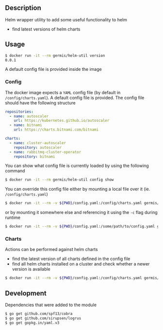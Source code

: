## Description

Helm wrapper utility to add some useful functionality to helm

* find latest versions of helm charts

## Usage

```bash
$ docker run -it --rm germis/helm-util version
0.0.1
```

A default config file is provided inside the image


### Config

The docker image expects a `YAML` config file (by default in `/config/charts.yaml`). A default config file is provided. The
config file should have the following structure

```yaml
repositories:
  - name: autoscaler
    url: https://kubernetes.github.io/autoscaler
  - name: bitnami
    url: https://charts.bitnami.com/bitnami

charts:
  - name: cluster-autoscaler
    repository: autoscaler
  - name: rabbitmq-cluster-operator
    repository: bitnami
```


You can show what config file is currently loaded by using the following command


```bash
$ docker run -it --rm germis/helm-util config show
```

You can override this config file either by mounting a local file over it (ie. `/config/charts.yaml`) 

```bash
$ docker run -it --rm -v ${PWD}/config.yaml:/config/charts.yaml germis/helm-util config show
```

or by mounting it somewhere else and referencing it using the `-c` flag during runtime

```bash
$ docker run -it --rm -v ${PWD}/config.yaml:/some/path/to/config.yaml germis/helm-util -c /some/path/to/config.yaml config show
```

### Charts

Actions can be performed against helm charts

* find the latest version of all charts defined in the config file
* find all helm charts installed on a cluster and check whether a newer version is available

```bash
$ docker run -it --rm -v ${PWD}/config.yaml:/config/charts.yaml germis/helm-util charts show -d
```


## Development

Dependencies that were added to the module

```bash
$ go get github.com/spf13/cobra
$ go get github.com/sirupsen/logrus
$ go get gopkg.in/yaml.v3
```